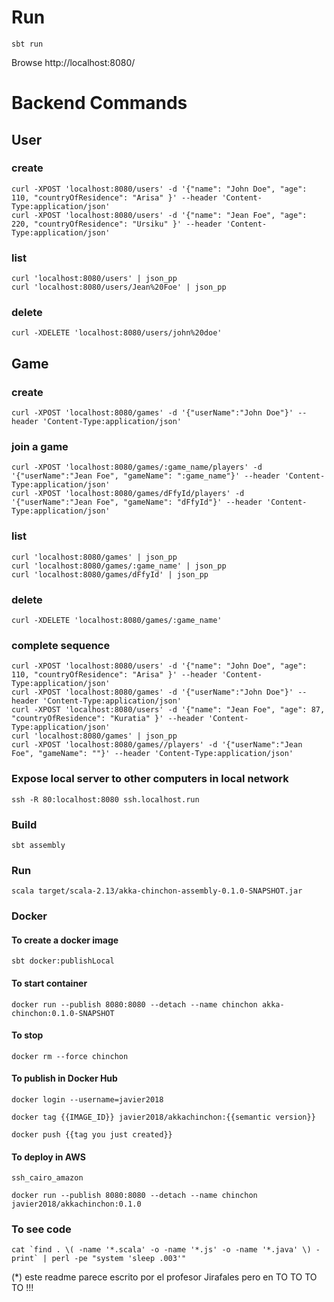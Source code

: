 # Run
```
sbt run
```

Browse http://localhost:8080/

# Backend Commands

## User

### create
```
curl -XPOST 'localhost:8080/users' -d '{"name": "John Doe", "age": 110, "countryOfResidence": "Arisa" }' --header 'Content-Type:application/json'
curl -XPOST 'localhost:8080/users' -d '{"name": "Jean Foe", "age": 220, "countryOfResidence": "Ursiku" }' --header 'Content-Type:application/json'
```

### list
```
curl 'localhost:8080/users' | json_pp
curl 'localhost:8080/users/Jean%20Foe' | json_pp
```

### delete
```
curl -XDELETE 'localhost:8080/users/john%20doe'
```

## Game

### create
```
curl -XPOST 'localhost:8080/games' -d '{"userName":"John Doe"}' --header 'Content-Type:application/json'
```

### join a game
```
curl -XPOST 'localhost:8080/games/:game_name/players' -d '{"userName":"Jean Foe", "gameName": ":game_name"}' --header 'Content-Type:application/json'
curl -XPOST 'localhost:8080/games/dFfyId/players' -d '{"userName":"Jean Foe", "gameName": "dFfyId"}' --header 'Content-Type:application/json'
```

### list
```
curl 'localhost:8080/games' | json_pp
curl 'localhost:8080/games/:game_name' | json_pp
curl 'localhost:8080/games/dFfyId' | json_pp
```
### delete
```
curl -XDELETE 'localhost:8080/games/:game_name'
```

### complete sequence
```
curl -XPOST 'localhost:8080/users' -d '{"name": "John Doe", "age": 110, "countryOfResidence": "Arisa" }' --header 'Content-Type:application/json'
curl -XPOST 'localhost:8080/games' -d '{"userName":"John Doe"}' --header 'Content-Type:application/json'
curl -XPOST 'localhost:8080/users' -d '{"name": "Jean Foe", "age": 87, "countryOfResidence": "Kuratia" }' --header 'Content-Type:application/json'
curl 'localhost:8080/games' | json_pp
curl -XPOST 'localhost:8080/games//players' -d '{"userName":"Jean Foe", "gameName": ""}' --header 'Content-Type:application/json'
```

### Expose local server to other computers in local network
```
ssh -R 80:localhost:8080 ssh.localhost.run
```
### Build
```
sbt assembly
```
### Run
```
scala target/scala-2.13/akka-chinchon-assembly-0.1.0-SNAPSHOT.jar
```
### Docker

#### To create a docker image
```
sbt docker:publishLocal
```
#### To start container
```
docker run --publish 8080:8080 --detach --name chinchon akka-chinchon:0.1.0-SNAPSHOT 
```
#### To stop
```
docker rm --force chinchon
```
#### To publish in Docker Hub
```
docker login --username=javier2018

docker tag {{IMAGE_ID}} javier2018/akkachinchon:{{semantic version}}

docker push {{tag you just created}}
```
#### To deploy in AWS
```
ssh_cairo_amazon

docker run --publish 8080:8080 --detach --name chinchon javier2018/akkachinchon:0.1.0
```
### To see code
```
cat `find . \( -name '*.scala' -o -name '*.js' -o -name '*.java' \) -print` | perl -pe "system 'sleep .003'"
```

(*) este readme parece escrito por el profesor Jirafales pero en TO TO TO TO !!! 